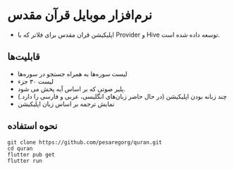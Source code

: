 # نرم‌افزار موبایل قرآن مقدس
- اپلیکیشن قران مقدس برای فلاتر که با Provider و Hive توسعه داده شده است.
## قابلیت‌ها
- لیست سوره‌ها به همراه جستجو در سوره‌ها
- لیست ۳۰ جزء
- پلیر صوتی که بر اساس آیه پخش می شود.
- چند زبانه بودن اپلیکیشن (در حال حاضر زبان‌های انگلیسی، عربی و فارسی را دارد.)
- نمایش ترجمه بر اساس زبان اپلیکیشن

## نحوه استفاده 
```text
git clone https://github.com/pesaregorg/quran.git
cd quran
flutter pub get
flutter run
```